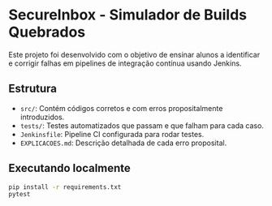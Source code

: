 # SecureInbox - Simulador de Builds Quebrados

Este projeto foi desenvolvido com o objetivo de ensinar alunos a identificar e corrigir falhas em pipelines de integração contínua usando Jenkins.

## Estrutura

- `src/`: Contém códigos corretos e com erros propositalmente introduzidos.
- `tests/`: Testes automatizados que passam e que falham para cada caso.
- `Jenkinsfile`: Pipeline CI configurada para rodar testes.
- `EXPLICACOES.md`: Descrição detalhada de cada erro proposital.

## Executando localmente

```bash
pip install -r requirements.txt
pytest
```